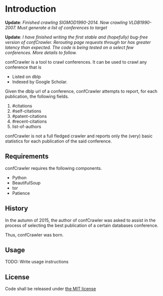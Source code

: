 # Introduction

**Update**: _Finished crawling SIGMOD1990-2014. Now crawling VLDB1990-2007. Must generate a list of conferences to target_

**Update**: _I have finished writing the first stable and (hopefully) bug-free version of confCrawler. Rerouting page requests through tor has greater latency than expected. The code is being tested on a select few conferences. More details to follow._

confCrawler is a tool to crawl conferences. 
It can be used to crawl any conference that is  
* Listed on dblp 
* Indexed by Google Scholar.

Given the dblp url of a conference, confCrawler
attempts to report, for each publication, the following fields.

 1. #citations
 2. #self-citations
 3. #patent-citations
 4. #recent-citations
 5. list-of-authors

confCrawler is not a full fledged crawler and reports
only the (very) basic statistics for each publication of
the said conference.

## Requirements

confCrawler requires the following components.
 * Python
 * BeautifulSoup
 * tor
 * Patience

## History

In the autumn of 2015, the author of confCrawler was asked to assist
in the process of selecting the best publication of a certain databases conference.

Thus, confCrawler was born.

## Usage

TODO: Write usage instructions

## License

Code shall be released under [the MIT license](https://github.com/shashwatx/confCrawler/blob/master/LICENSE)
